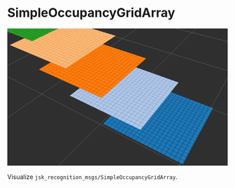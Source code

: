 # SimpleOccupancyGridArray
![](images/simple_occupancy_grid_array.png)

Visualize `jsk_recognition_msgs/SimpleOccupancyGridArray`.
